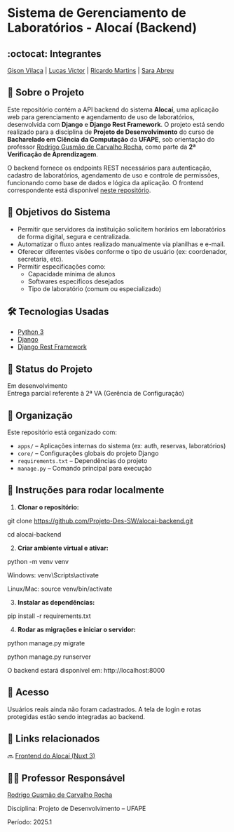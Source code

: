 # Sistema de Gerenciamento de Laboratórios - Alocaí (Backend)

## :octocat: Integrantes  
[Gison Vilaça](https://github.com/gison-vilaca) | [Lucas Victor](https://github.com/lucasvictoor) | [Ricardo Martins](https://github.com/RickyM7) | [Sara Abreu](https://github.com/ynjisng)

## :page_with_curl: Sobre o Projeto  
Este repositório contém a API backend do sistema **Alocaí**, uma aplicação web para gerenciamento e agendamento de uso de laboratórios, desenvolvida com **Django** e **Django Rest Framework**. O projeto está sendo realizado para a disciplina de **Projeto de Desenvolvimento** do curso de **Bacharelado em Ciência da Computação** da **UFAPE**, sob orientação do professor [Rodrigo Gusmão de Carvalho Rocha](https://github.com/rgcrochaa), como parte da **2ª Verificação de Aprendizagem**.

O backend fornece os endpoints REST necessários para autenticação, cadastro de laboratórios, agendamento de uso e controle de permissões, funcionando como base de dados e lógica da aplicação. O frontend correspondente está disponível [neste repositório](https://github.com/Projeto-Des-SW/alocai-frontend).

## :round_pushpin: Objetivos do Sistema  
- Permitir que servidores da instituição solicitem horários em laboratórios de forma digital, segura e centralizada.  
- Automatizar o fluxo antes realizado manualmente via planilhas e e-mail.  
- Oferecer diferentes visões conforme o tipo de usuário (ex: coordenador, secretaria, etc).  
- Permitir especificações como:
  - Capacidade mínima de alunos  
  - Softwares específicos desejados  
  - Tipo de laboratório (comum ou especializado)

## :hammer_and_wrench: Tecnologias Usadas  
- [Python 3](https://www.python.org/)  
- [Django](https://www.djangoproject.com/)  
- [Django Rest Framework](https://www.django-rest-framework.org/)  

## :construction: Status do Projeto  
Em desenvolvimento  
Entrega parcial referente à 2ª VA (Gerência de Configuração)

## 📂 Organização

Este repositório está organizado com:
- `apps/` – Aplicações internas do sistema (ex: auth, reservas, laboratórios)
- `core/` – Configurações globais do projeto Django
- `requirements.txt` – Dependências do projeto
- `manage.py` – Comando principal para execução

## 🚀 Instruções para rodar localmente

1. **Clonar o repositório:**
   
git clone https://github.com/Projeto-Des-SW/alocai-backend.git

cd alocai-backend

2. **Criar ambiente virtual e ativar:**
   
python -m venv venv

Windows: venv\Scripts\activate

Linux/Mac: source venv/bin/activate

3. **Instalar as dependências:**

pip install -r requirements.txt

4. **Rodar as migrações e iniciar o servidor:**

python manage.py migrate  

python manage.py runserver

O backend estará disponível em: http://localhost:8000

## 🔐 Acesso
Usuários reais ainda não foram cadastrados. A tela de login e rotas protegidas estão sendo integradas ao backend.

## 📎 Links relacionados
🔜 [Frontend do Alocaí (Nuxt 3)](https://github.com/Projeto-Des-SW/alocai-frontend)

## 👨‍🏫 Professor Responsável
[Rodrigo Gusmão de Carvalho Rocha](https://github.com/rgcrochaa)

Disciplina: Projeto de Desenvolvimento – UFAPE

Período: 2025.1
